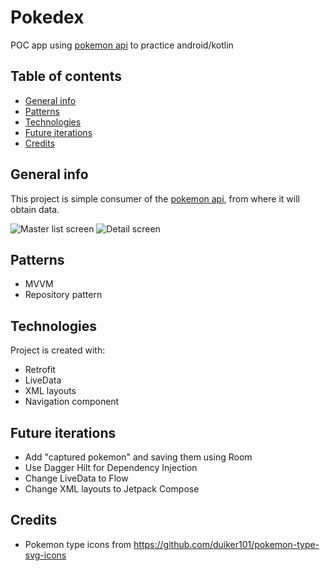 # Pokedex

POC app using [pokemon api](https://pokeapi.co/docs/v2) to practice android/kotlin

## Table of contents

* [General info](#general-info)
* [Patterns](#patterns)
* [Technologies](#technologies)
* [Future iterations](#future-iterations)
* [Credits](#credits)

## General info

This project is simple consumer of the [pokemon api](https://pokeapi.co/docs/v2), from where it will
obtain data.

![Master list screen](https://github.com/FranGarc/Pokedex/blob/main/screenshots/list_first_version1.png)
![Detail screen](https://github.com/FranGarc/Pokedex/blob/main/screenshots/detail_first_version1.png)



## Patterns

* MVVM
* Repository pattern

## Technologies

Project is created with:

* Retrofit
* LiveData
* XML layouts
* Navigation component

## Future iterations

* Add "captured pokemon" and saving them using Room
* Use Dagger Hilt for Dependency Injection
* Change LiveData to Flow
* Change XML layouts to Jetpack Compose

## Credits

* Pokemon type icons from https://github.com/duiker101/pokemon-type-svg-icons
